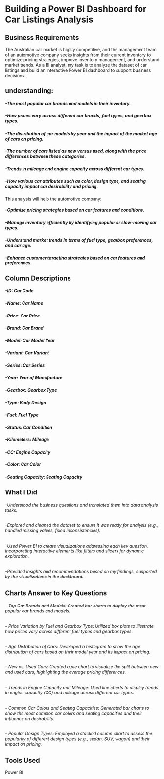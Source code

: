 
# Building a Power BI Dashboard for Car Listings Analysis



## Business Requirements
The Australian car market is highly competitive, and the management team of an automotive company seeks insights from their current inventory to optimize pricing strategies, improve inventory management, and understand market trends. As a BI analyst, my task is to analyze the dataset of car listings and build an interactive Power BI dashboard to support business decisions.

 ## understanding:

##### -The most popular car brands and models in their inventory.
##### -How prices vary across different car brands, fuel types, and gearbox types.
##### -The distribution of car models by year and the impact of the market age of cars on pricing.
##### -The number of cars listed as new versus used, along with the price differences between these categories.
##### -Trends in mileage and engine capacity across different car types.
##### -How various car attributes such as color, design type, and seating capacity impact car desirability and pricing.

This analysis will help the automotive company:

##### -Optimize pricing strategies based on car features and conditions.
##### -Manage inventory efficiently by identifying popular or slow-moving car types.
##### -Understand market trends in terms of fuel type, gearbox preferences, and car age.
##### -Enhance customer targeting strategies based on car features and preferences.
## Column Descriptions
##### -ID: Car Code
##### -Name: Car Name
##### -Price: Car Price
##### -Brand: Car Brand
##### -Model: Car Model Year
##### -Variant: Car Variant
##### -Series: Car Series
##### -Year: Year of Manufacture
##### -Gearbox: Gearbox Type
##### -Type: Body Design
##### -Fuel: Fuel Type
##### -Status: Car Condition
##### -Kilometers: Mileage
##### -CC: Engine Capacity
##### -Color: Car Color
##### -Seating Capacity: Seating Capacity

## What I Did

###### -Understood the business questions and translated them into data analysis tasks.
###### -Explored and cleaned the dataset to ensure it was ready for analysis (e.g., handled missing values, fixed inconsistencies).
###### -Used Power BI to create visualizations addressing each key question, incorporating interactive elements like filters and slicers for dynamic exploration.
###### -Provided insights and recommendations based on my findings, supported by the visualizations in the dashboard.


## Charts Answer  to Key Questions

###### - Top Car Brands and Models: Created bar charts to display the most popular car brands and models.
###### - Price Variation by Fuel and Gearbox Type: Utilized box plots to illustrate how prices vary across different fuel types and gearbox types.
###### - Age Distribution of Cars: Developed a histogram to show the age distribution of cars based on their model year and its impact on pricing.
###### - New vs. Used Cars: Created a pie chart to visualize the split between new and used cars, highlighting the average pricing differences.
###### - Trends in Engine Capacity and Mileage: Used line charts to display trends in engine capacity (CC) and mileage across different car types.
###### - Common Car Colors and Seating Capacities: Generated bar charts to show the most common car colors and seating capacities and their influence on desirability.
###### - Popular Design Types: Employed a stacked column chart to assess the popularity of different design types (e.g., sedan, SUV, wagon) and their impact on pricing.

## Tools Used

Power BI